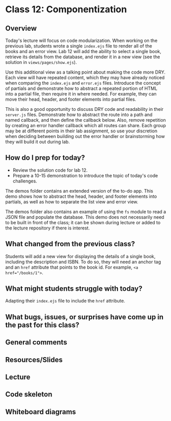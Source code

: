 # Class 12: Componentization

## Overview

Today's lecture will focus on code modularization. When working on the previous lab, students wrote a single `index.ejs` file to render all of the books and an error view. Lab 12 will add the ability to select a single book, retrieve its details from the database, and render it in a new view (see the solution in `views/pages/show.ejs`).

Use this additional view as a talking point about making the code more DRY. Each view will have repeated content, which they may have already noticed when comparing the `index.ejs` and `error.ejs` files. Introduce the concept of partials and demonstrate how to abstract a repeated portion of HTML into a partial file, then require it in where needed. For example, they can move their head, header, and footer elements into partial files.

This is also a good opportunity to discuss DRY code and readability in their `server.js` files. Demonstrate how to abstract the route into a path and named callback, and then define the callback below. Also, remove repetition by creating an error handler callback which all routes can share. Each group may be at different points in their lab assignment, so use your discretion when deciding between building out the error handler or brainstorming how they will build it out during lab.

## How do I prep for today?

- Review the solution code for lab 12. 
- Prepare a 10-15 demonstration to introduce the topic of today's code challenges.

The demos folder contains an extended version of the to-do app. This demo shows how to abstract the head, header, and footer elements into partials, as well as how to separate the list view and error view.

The demos folder also contains an example of using the `fs` module to read a JSON file and populate the database. This demo does not necessarily need to be built in front of the class; it can be shown during lecture or added to the lecture repository if there is interest.


## What changed from the previous class?

Students will add a new view for displaying the details of a single book, including the description and ISBN. To do so, they will need an anchor tag and an `href` attribute that points to the book id. For example, `<a href="/books/1">`.

## What might students struggle with today?

Adapting their `index.ejs` file to include the `href` attribute.

## What bugs, issues, or surprises have come up in the past for this class?

## General comments

## Resources/Slides

## Lecture

## Code skeleton

## Whiteboard diagrams
